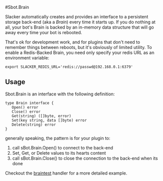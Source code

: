 #Sbot.Brain

Slacker automatically creates and provides an interface to a persistent storage
back-end (aka a *Brain*) every time it starts up. If you do nothing at all,
your bot's Brain is backed by an in-memory data structure that will go away
every time your bot is rebooted.

That's ok for development work, and for plugins that don't need to remember
things between reboots, but it's obviously of limited utility. To enable a
Redis-Backed Brain, you need only specify your redis URL as an environment
variable: 

`export SLACKER_REDIS_URL='redis://passwd@192.168.0.1:6379'`

## Usage
Sbot.Brain is an interface with the following definition: 

```
type Brain interface {
   Open() error
   Close() error
   Get(string) ([]byte, error)
   Set(key string, data []byte) error
   Delete(string) error
}
```
generally speaking, the pattern is for your plugin to:

1. call sBot.Brain.Open() to connect to the back-end
2. Set, Get, or Delete values to its hearts content
3. call sBot.Brain.Close() to close the connection to the back-end when its done

Checkout the [braintest](/handlers/braintest.go) handler for a more detailed example. 
